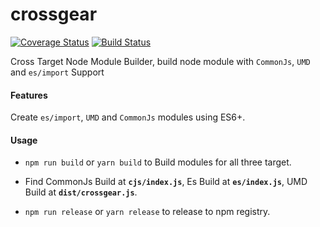 #  crossgear

[![Coverage Status](https://coveralls.io/repos/github/rajatsharma305/crossgear/badge.svg?branch=master)](https://coveralls.io/github/rajatsharma305/crossgear?branch=master)
[![Build Status](https://travis-ci.org/rajatsharma305/crossgear.svg?branch=master)](https://travis-ci.org/rajatsharma305/crossgear)

Cross Target Node Module Builder, build node module with `CommonJs`, `UMD` and `es/import` Support

#### Features

Create `es/import`, `UMD` and `CommonJs` modules using ES6+.

#### Usage

- `npm run build` or `yarn build` to Build modules for all three target.

- Find CommonJs Build at **`cjs/index.js`**,
Es Build at **`es/index.js`**, UMD Build at **`dist/crossgear.js`**.

- `npm run release` or `yarn release` to release to npm registry.
